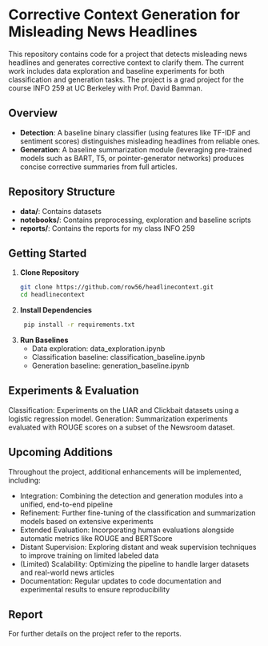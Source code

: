 # Corrective Context Generation for Misleading News Headlines

This repository contains code for a project that detects misleading news headlines and generates corrective context to clarify them. The current work includes data exploration and baseline experiments for both classification and generation tasks. The project is a grad project for the course INFO 259 at UC Berkeley with Prof. David Bamman.

## Overview

- **Detection**: A baseline binary classifier (using features like TF-IDF and sentiment scores) distinguishes misleading headlines from reliable ones.
- **Generation**: A baseline summarization module (leveraging pre-trained models such as BART, T5, or pointer-generator networks) produces concise corrective summaries from full articles.

## Repository Structure

- **data/**: Contains datasets
- **notebooks/**: Contains preprocessing, exploration and baseline scripts
- **reports/**: Contains the reports for my class INFO 259

## Getting Started

1. **Clone Repository**  
   ```bash
   git clone https://github.com/row56/headlinecontext.git
   cd headlinecontext

2. **Install Dependencies**  
   ```bash
    pip install -r requirements.txt

3. **Run Baselines**  
    - Data exploration: data_exploration.ipynb
    - Classification baseline: classification_baseline.ipynb
    - Generation baseline: generation_baseline.ipynb

## Experiments & Evaluation

Classification: Experiments on the LIAR and Clickbait datasets using a logistic regression model.
Generation: Summarization experiments evaluated with ROUGE scores on a subset of the Newsroom dataset.

## Upcoming Additions

Throughout the project, additional enhancements will be implemented, including:

- Integration: Combining the detection and generation modules into a unified, end-to-end pipeline
- Refinement: Further fine-tuning of the classification and summarization models based on extensive experiments
- Extended Evaluation: Incorporating human evaluations alongside automatic metrics like ROUGE and BERTScore
- Distant Supervision: Exploring distant and weak supervision techniques to improve training on limited labeled data
- (Limited) Scalability: Optimizing the pipeline to handle larger datasets and real-world news articles
- Documentation: Regular updates to code documentation and experimental results to ensure reproducibility

## Report

For further details on the project refer to the reports.
